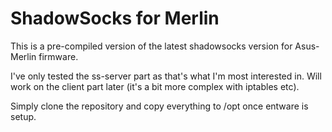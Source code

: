 ShadowSocks for Merlin
======================

This is a pre-compiled version of the latest shadowsocks version for Asus-Merlin firmware.

I've only tested the ss-server part as that's what I'm most interested in. Will work on the client part later 
(it's a bit more complex with iptables etc).

Simply clone the repository and copy everything to /opt once entware is setup.
